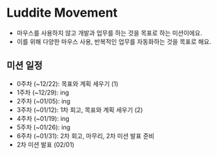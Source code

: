 # Luddite Movement

- 마우스를 사용하지 않고 개발과 업무를 하는 것을 목표로 하는 미션이에요.
- 이를 위해 다양한 마우스 사용, 반복적인 업무를 자동화하는 것을 목표로 해요.

## 미션 일정

- 0주차 (~12/22): 목표와 계획 세우기 (1)
- 1주차 (~12/29): ing
- 2주차 (~01/05): ing
- 3주차 (~01/12): 1차 회고, 목표와 계획 세우기 (2)
- 4주차 (~01/19): ing
- 5주차 (~01/26): ing
- 6주차 (~01/31): 2차 회고, 마무리, 2차 미션 발표 준비
- 2차 미션 발표 (02/01)
